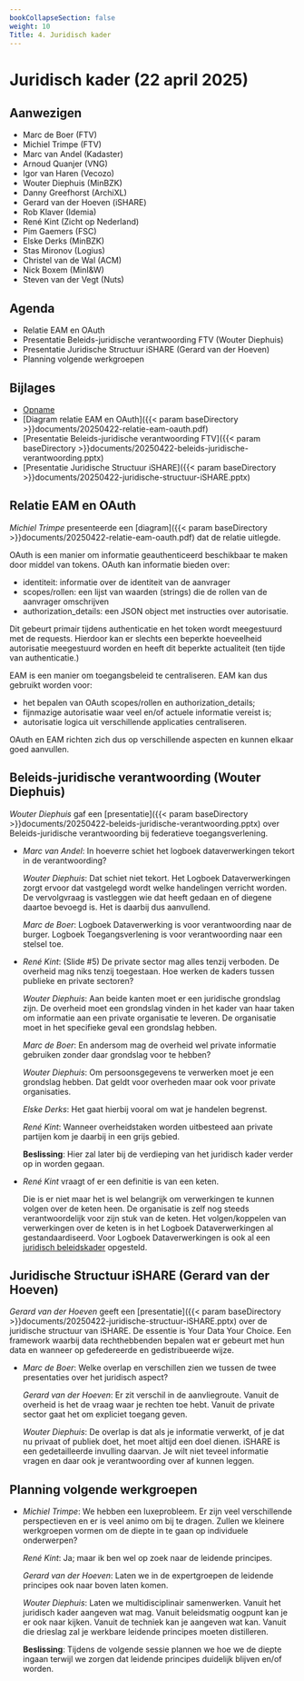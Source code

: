 ```yaml
---
bookCollapseSection: false
weight: 10
Title: 4. Juridisch kader
---
```


# Juridisch kader (22 april 2025)

## Aanwezigen
- Marc de Boer (FTV)
- Michiel Trimpe (FTV)
- Marc van Andel (Kadaster)
- Arnoud Quanjer (VNG)
- Igor van Haren (Vecozo)
- Wouter Diephuis (MinBZK)
- Danny Greefhorst (ArchiXL)
- Gerard van der Hoeven (iSHARE)
- Rob Klaver (Idemia)
- René Kint (Zicht op Nederland)
- Pim Gaemers (FSC)
- Elske Derks (MinBZK)
- Stas Mironov (Logius)
- Christel van de Wal (ACM)
- Nick Boxem (MinI&W)
- Steven van der Vegt (Nuts)

## Agenda
- Relatie EAM en OAuth
- Presentatie Beleids-juridische verantwoording FTV (Wouter Diephuis)
- Presentatie Juridische Structuur iSHARE (Gerard van der Hoeven)
- Planning volgende werkgroepen

## Bijlages

- [Opname](https://github.com/VNG-Realisatie/ftv/raw/refs/heads/main/static/videos/20250422-juridisch-kader.mp4)
- [Diagram relatie EAM en OAuth]({{< param baseDirectory >}}documents/20250422-relatie-eam-oauth.pdf)
- [Presentatie Beleids-juridische verantwoording FTV]({{< param baseDirectory >}}documents/20250422-beleids-juridische-verantwoording.pptx)
- [Presentatie Juridische Structuur iSHARE]({{< param baseDirectory >}}documents/20250422-juridische-structuur-iSHARE.pptx)

## Relatie EAM en OAuth 

*Michiel Trimpe* presenteerde een [diagram]({{< param baseDirectory >}}documents/20250422-relatie-eam-oauth.pdf) dat de relatie uitlegde. 

OAuth is een manier om informatie geauthenticeerd beschikbaar te maken door middel van tokens. OAuth kan informatie bieden over:
- identiteit: informatie over de identiteit van de aanvrager
- scopes/rollen: een lijst van waarden (strings) die de rollen van de aanvrager omschrijven 
- authorization_details: een JSON object met instructies over autorisatie.

Dit gebeurt primair tijdens authenticatie en het token wordt meegestuurd met de requests. Hierdoor kan er slechts een beperkte hoeveelheid autorisatie meegestuurd worden en heeft dit beperkte actualiteit (ten tijde van authenticatie.)

EAM is een manier om toegangsbeleid te centraliseren. EAM kan dus gebruikt worden voor:
- het bepalen van OAuth scopes/rollen en authorization_details;
- fijnmazige autorisatie waar veel en/of actuele informatie vereist is;
- autorisatie logica uit verschillende applicaties centraliseren.

OAuth en EAM richten zich dus op verschillende aspecten en kunnen elkaar goed aanvullen.

## Beleids-juridische verantwoording (Wouter Diephuis)

*Wouter Diephuis* gaf een [presentatie]({{< param baseDirectory >}}documents/20250422-beleids-juridische-verantwoording.pptx) over Beleids-juridische verantwoording bij federatieve toegangsverlening.

- *Marc van Andel*: In hoeverre schiet het logboek dataverwerkingen tekort in de verantwoording?

  *Wouter Diephuis*: Dat schiet niet tekort. Het Logboek Dataverwerkingen zorgt ervoor dat vastgelegd wordt welke handelingen verricht worden. De vervolgvraag is vastleggen wie dat heeft gedaan en of diegene daartoe bevoegd is. Het is daarbij dus aanvullend.

  *Marc de Boer*: Logboek Dataverwerking is voor verantwoording naar de burger. Logboek Toegangsverlening is voor verantwoording naar een stelsel toe.

- *René Kint*: (Slide #5) De private sector mag alles tenzij verboden. De overheid mag niks tenzij toegestaan. Hoe werken de kaders tussen publieke en private sectoren? 

  *Wouter Diephuis*: Aan beide kanten moet er een juridische grondslag zijn. De overheid moet een grondslag vinden in het kader van haar taken om informatie aan een private organisatie te leveren. De organisatie moet in het specifieke geval een grondslag hebben.

  *Marc de Boer*: En andersom mag de overheid wel private informatie gebruiken zonder daar grondslag voor te hebben? 

  *Wouter Diephuis*: Om persoonsgegevens te verwerken moet je een grondslag hebben. Dat geldt voor overheden maar ook voor private organisaties. 

  *Elske Derks*: Het gaat hierbij vooral om wat je handelen begrenst. 

  *René Kint*: Wanneer overheidstaken worden uitbesteed aan private partijen kom je daarbij in een grijs gebied.

  **Beslissing**: Hier zal later bij de verdieping van het juridisch kader verder op in worden gegaan.

- *René Kint* vraagt of er een definitie is van een keten. 

  Die is er niet maar het is wel belangrijk om verwerkingen te kunnen volgen over de keten heen. De organisatie is zelf nog steeds verantwoordelijk voor zijn stuk van de keten. Het volgen/koppelen van verwerkingen over de keten is in het Logboek Dataverwerkingen al gestandaardiseerd. Voor Logboek Dataverwerkingen is ook al een [juridisch beleidskader](https://logius-standaarden.github.io/logboek-dataverwerkingen_Juridisch-beleidskader/) opgesteld.

## Juridische Structuur iSHARE (Gerard van der Hoeven)

*Gerard van der Hoeven* geeft een [presentatie]({{< param baseDirectory >}}documents/20250422-juridische-structuur-iSHARE.pptx) over de juridische structuur van iSHARE. De essentie is Your Data Your Choice. Een framework waarbij data rechthebbenden bepalen wat er gebeurt met hun data en wanneer op gefedereerde en gedistribueerde wijze. 

- *Marc de Boer*: Welke overlap en verschillen zien we tussen de twee presentaties over het juridisch aspect?
  
  *Gerard van der Hoeven*: Er zit verschil in de aanvliegroute. Vanuit de overheid is het de vraag waar je rechten toe hebt. Vanuit de private sector gaat het om expliciet toegang geven. 

  *Wouter Diephuis*: De overlap is dat als je informatie verwerkt, of je dat nu privaat of publiek doet, het moet altijd een doel dienen. iSHARE is een gedetailleerde invulling daarvan. Je wilt niet teveel informatie vragen en daar ook je verantwoording over af kunnen leggen.


## Planning volgende werkgroepen

- *Michiel Trimpe*: We hebben een luxeprobleem. Er zijn veel verschillende perspectieven en er is veel animo om bij te dragen. Zullen we kleinere werkgroepen vormen om de diepte in te gaan op individuele onderwerpen? 

  *René Kint*: Ja; maar ik ben wel op zoek naar de leidende principes.

  *Gerard van der Hoeven*: Laten we in de expertgroepen de leidende principes ook naar boven laten komen.

  *Wouter Diephuis*: Laten we multidisciplinair samenwerken. Vanuit het juridisch kader aangeven wat mag. Vanuit beleidsmatig oogpunt kan je er ook naar kijken. Vanuit de techniek kan je aangeven wat kan. Vanuit die drieslag zal je werkbare leidende principes moeten distilleren.

  **Beslissing**: Tijdens de volgende sessie plannen we hoe we de diepte ingaan terwijl we zorgen dat leidende principes duidelijk blijven en/of worden.